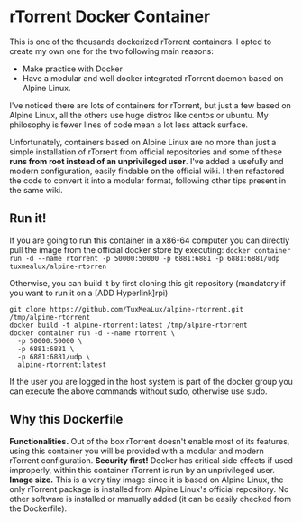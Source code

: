 # rTorrent Docker Container

This is one of the thousands dockerized rTorrent containers. I opted to create my own one for the two following main reasons:

 - Make practice with Docker
 - Have a modular and well docker integrated rTorrent daemon based on Alpine Linux.

I've noticed there are lots of containers for rTorrent, but just a few based on Alpine Linux, all the others use huge distros like centos or ubuntu. My philosophy is fewer lines of code mean a lot less attack surface.

Unfortunately, containers based on Alpine Linux are no more than just a simple installation of rTorrent from official repositories and some of these **runs from root instead of an unprivileged user**. I've added a usefully and modern configuration, easily findable on the official wiki. I then refactored the code to convert it into a modular format, following other tips present in the same wiki.

## Run it!

If you are going to run this container in a x86-64 computer you can directly pull the image from the official docker store by executing: ```docker container run -d --name rtorrent -p 50000:50000 -p 6881:6881 -p 6881:6881/udp tuxmealux/alpine-rtorren```

Otherwise, you can build it by first cloning this git repository (mandatory if you want to run it on a [ADD Hyperlink]rpi)

```
git clone https://github.com/TuxMeaLux/alpine-rtorrent.git /tmp/alpine-rtorrent
docker build -t alpine-rtorrent:latest /tmp/alpine-rtorrent
docker container run -d --name rtorrent \
  -p 50000:50000 \
  -p 6881:6881 \
  -p 6881:6881/udp \
  alpine-rtorrent:latest
```

If the user you are logged in the host system is part of the docker group you can execute the above commands without sudo, otherwise use sudo.

## Why this Dockerfile

**Functionalities.** Out of the box rTorrent doesn't enable most of its features, using this container you will be provided with a modular and modern rTorrent configuration.
**Security first!** Docker has critical side effects if used improperly, within this container rTorrent is run by an unprivileged user.
**Image size.** This is a very tiny image since it is based on Alpine Linux, the only rTorrent package is installed from Alpine Linux's official repository. No other software is installed or manually added (it can be easily checked from the Dockerfile).
